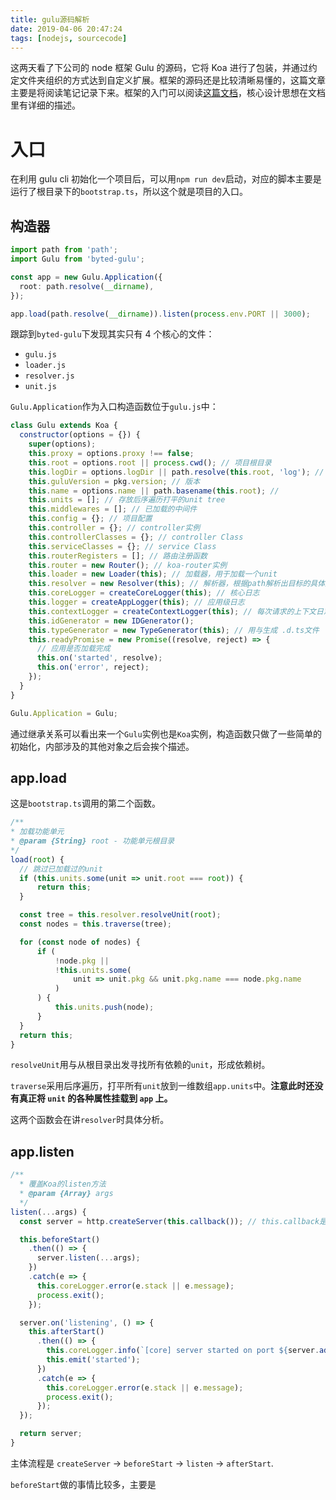 ```yaml
---
title: gulu源码解析
date: 2019-04-06 20:47:24
tags: [nodejs, sourcecode]
---
```


这两天看了下公司的 node 框架 Gulu 的源码，它将 Koa 进行了包装，并通过约定文件夹组织的方式达到自定义扩展。框架的源码还是比较清晰易懂的，这篇文章主要是将阅读笔记记录下来。框架的入门可以阅读[这篇文档](https://nodejs.bytedance.net/docs/63/78/2650/)，核心设计思想在文档里有详细的描述。

# 入口

在利用 gulu cli 初始化一个项目后，可以用`npm run dev`启动，对应的脚本主要是运行了根目录下的`bootstrap.ts`，所以这个就是项目的入口。

## 构造器

```ts
import path from 'path';
import Gulu from 'byted-gulu';

const app = new Gulu.Application({
  root: path.resolve(__dirname),
});

app.load(path.resolve(__dirname)).listen(process.env.PORT || 3000);
```

跟踪到`byted-gulu`下发现其实只有 4 个核心的文件：

- `gulu.js`
- `loader.js`
- `resolver.js`
- `unit.js`

`Gulu.Application`作为入口构造函数位于`gulu.js`中：

```js
class Gulu extends Koa {
  constructor(options = {}) {
    super(options);
    this.proxy = options.proxy !== false;
    this.root = options.root || process.cwd(); // 项目根目录
    this.logDir = options.logDir || path.resolve(this.root, 'log'); // 日志目录
    this.guluVersion = pkg.version; // 版本
    this.name = options.name || path.basename(this.root); //
    this.units = []; // 存放后序遍历打平的unit tree
    this.middlewares = []; // 已加载的中间件
    this.config = {}; // 项目配置
    this.controller = {}; // controller实例
    this.controllerClasses = {}; // controller Class
    this.serviceClasses = {}; // service Class
    this.routerRegisters = []; // 路由注册函数
    this.router = new Router(); // koa-router实例
    this.loader = new Loader(this); // 加载器，用于加载一个unit
    this.resolver = new Resolver(this); // 解析器，根据path解析出目标的具体定义
    this.coreLogger = createCoreLogger(this); // 核心日志
    this.logger = createAppLogger(this); // 应用级日志
    this.contextLogger = createContextLogger(this); // 每次请求的上下文日志
    this.idGenerator = new IDGenerator();
    this.typeGenerator = new TypeGenerator(this); // 用与生成 .d.ts文件
    this.readyPromise = new Promise((resolve, reject) => {
      // 应用是否加载完成
      this.on('started', resolve);
      this.on('error', reject);
    });
  }
}

Gulu.Application = Gulu;
```

通过继承关系可以看出来一个`Gulu`实例也是`Koa`实例，构造函数只做了一些简单的初始化，内部涉及的其他对象之后会挨个描述。

## app.load

这是`bootstrap.ts`调用的第二个函数。

```ts
/**
* 加载功能单元
* @param {String} root - 功能单元根目录
*/
load(root) {
  // 跳过已加载过的unit
  if (this.units.some(unit => unit.root === root)) {
      return this;
  }

  const tree = this.resolver.resolveUnit(root);
  const nodes = this.traverse(tree);

  for (const node of nodes) {
      if (
          !node.pkg ||
          !this.units.some(
              unit => unit.pkg && unit.pkg.name === node.pkg.name
          )
      ) {
          this.units.push(node);
      }
  }
  return this;
}
```

`resolveUnit`用与从根目录出发寻找所有依赖的`unit`，形成依赖树。

`traverse`采用后序遍历，打平所有`unit`放到一维数组`app.units`中。**注意此时还没有真正将 `unit` 的各种属性挂载到 `app` 上。**

这两个函数会在讲`resolver`时具体分析。

## app.listen

```ts
/**
  * 覆盖Koa的listen方法
  * @param {Array} args
  */
listen(...args) {
  const server = http.createServer(this.callback()); // this.callback是koa的方法

  this.beforeStart()
    .then(() => {
      server.listen(...args);
    })
    .catch(e => {
      this.coreLogger.error(e.stack || e.message);
      process.exit();
    });

  server.on('listening', () => {
    this.afterStart()
      .then(() => {
        this.coreLogger.info(`[core] server started on port ${server.address().port}`);
        this.emit('started');
      })
      .catch(e => {
        this.coreLogger.error(e.stack || e.message);
        process.exit();
      });
  });

  return server;
}
```

主体流程是 `createServer` -> `beforeStart` -> `listen` -> `afterStart`.

`beforeStart`做的事情比较多，主要是
